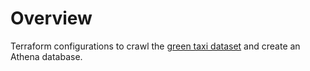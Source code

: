 # Overview
Terraform configurations to crawl the [green taxi dataset](https://aws.amazon.com/blogs/big-data/build-a-data-lake-foundation-with-aws-glue-and-amazon-s3/) and create an Athena database.